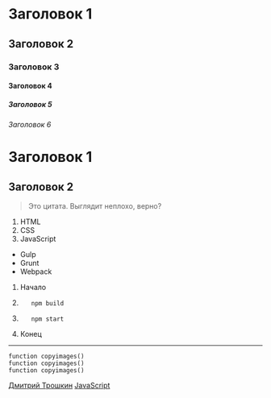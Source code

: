 # Заголовок 1
## Заголовок 2
### Заголовок 3
#### Заголовок 4
##### Заголовок 5
###### Заголовок 6

Заголовок 1
=======

Заголовок 2
-------

> Это цитата.
Выглядит неплохо, верно?

1. HTML
2. CSS
3. JavaScript

* Gulp
* Grunt
* Webpack

1. Начало
2.        npm build
3.        npm start
4. Конец
***
    function copyimages()
    function copyimages()
    function copyimages()
    
[Дмитрий Трошкин](https://vk.com/villainrox)
[JavaScript](https://learn.javascript.ru "Учебник по JavaScript")

